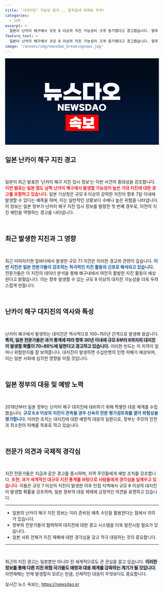 ```yaml
---
title: ‘거대지진’ 가능성 증가... 일주일내 대재앙 우려!
categories:
  - 과학
excerpt: >
  일본이 난카이 해구에서 규모 8 이상의 지진 가능성이 크게 증가했다고 경고했습니다. 향후 7일간 지진 활동이 활발할 것으로 보이며, 전문가들은 심각한 재앙이 우려된다고 합니다.
feature_text: >
  일본이 난카이 해구에서 규모 8 이상의 지진 가능성이 크게 증가했다고 경고했습니다. 향후 7일간 지진 활동이 활발할 것으로 보이며, 전문가들은 심각한 재앙이 우려된다고 합니다.
image: '/assets/img/newsdao_breakingnews.jpg'
---
```


<p><img src="/assets/img/newsdao_breakingnews.jpg" alt="koreaapp 속보" /></p>

<h2 data-ke-size="size26">일본 난카이 해구 지진 경고</h2>

<p data-ke-size="size16">&nbsp;</p> 

<p>일본이 최근 발표한 ‘난카이 해구 지진 임시 정보’는 이번 사건의 중대성을 강조합니다. <b><span style="color: #ee2323;">이번 발표는 일본 열도 남쪽 난카이 해구에서 발생할 가능성이 높은 거대 지진에 대한 경고를 포함하고 있습니다.</span></b> 일본 기상청은 규모 8 이상의 강력한 지진이 향후 7일 이내에 발생할 수 있다는 예측을 하며, 이는 일반적인 상황보다 수배나 높은 위험을 나타냅니다. 이 정보는 일본 정부가 난카이 해구 지진 임시 정보를 발령한 첫 번째 경우로, 이전의 지진 패턴을 역행하는 경고를 나타냅니다. </p>

<p data-ke-size="size16">&nbsp;</p>

<h2 data-ke-size="size26">최근 발생한 지진과 그 영향</h2>

<p data-ke-size="size16">&nbsp;</p> 

<p>최근 미야자키현 앞바다에서 발생한 규모 7.1 지진은 이러한 경고와 관련이 깊습니다. <b><span style="color: #1a5490;">이번 지진은 일본 전문가들이 강조하는 적극적인 지진 활동의 신호로 해석되고 있습니다.</span></b> 전문가들은 이 지진의 데이터 분석을 통해 해구내에서 여전히 활발한 지진 활동이 예상된다고 밝혔습니다. 이는 향후 발생할 수 있는 규모 8 이상의 대지진 가능성을 더욱 우려스럽게 만듭니다.</p>

<p data-ke-size="size16">&nbsp;</p>

<h2 data-ke-size="size26">난카이 해구 대지진의 역사와 특성</h2>

<p data-ke-size="size16">&nbsp;</p> 

<p>난카이 해구에서 발생하는 대지진은 역사적으로 100~150년 간격으로 발생해 왔습니다. <b><span style="background-color: #21538527;">특히, 일본 전문가들은 과거 통계에 따라 향후 30년 이내에 규모 8부터 9까지의 대지진이 발생할 확률이 70~80%에 달한다고 경고하고 있습니다.</span></b> 이러한 빈도는 이 지역이 얼마나 위험한지를 잘 보여줍니다. 대지진이 발생하면 수십만명의 인명 피해가 예상되며, 이는 일본 사회에 심각한 영향을 미칠 것입니다.</p>

<p data-ke-size="size16">&nbsp;</p>

<h2 data-ke-size="size26">일본 정부의 대응 및 예방 노력</h2>

<p data-ke-size="size16">&nbsp;</p> 

<p>2019년부터 일본 정부는 난카이 해구 대지진에 대비하기 위해 특별한 대응 체계를 수립했습니다. <b><span style="color: #1a5490;">규모 6.8 이상의 지진이 관측될 경우 신속히 전문 평가검토회를 열어 위험성을 평가합니다.</span></b> 이러한 조치는 대지진에 대한 예방적 대응의 일환으로, 정부는 주민의 안전과 최소한의 피해를 목표로 하고 있습니다. </p>

<p data-ke-size="size16">&nbsp;</p>

<h2 data-ke-size="size26">전문가 의견과 국제적 경각심</h2>

<p data-ke-size="size16">&nbsp;</p> 

<p>지진 전문가들은 지금과 같은 경고를 중시하며, 지역 주민들에게 예방 조치를 강조합니다. <b><span style="color: #ee2323;">또한, 과거 세계적인 대규모 지진 통계를 바탕으로 사람들에게 경각심을 일깨우고 있습니다.</span></b> 이들은 규모 7 이상의 지진이 발생한 이후 인접 지역에서 규모 8 이상의 대지진이 발생할 확률을 강조하며, 일본 정부의 대응 체제에 긍정적인 의견을 표명하고 있습니다.</p>

<hr>

<ul>
    <li>일본의 난카이 해구 지진 정보는 미리 준비된 예측 수단을 활용한다는 점에서 의의가 있습니다.</li>
    <li>정부와 전문가들이 협력하여 대지진에 대한 경고 시스템을 더욱 발전시킬 필요가 있습니다.</li>
    <li>일본 사회 전체가 지진 재해에 대한 경각심을 갖고 적극 대응하는 것이 중요합니다.</li>
</ul>

<hr>

<p data-ke-size="size16">&nbsp;</p> 

<p>최근의 지진 경고는 일본뿐만 아니라 전 세계적으로도 큰 관심을 끌고 있습니다. <b><span style="background-color: #21538527;">이러한 정보를 통해 다른 지진 위험 국가들도 예방과 대응 체계를 강화하는 계기가 될 것입니다.</span></b> 자연재해는 언제 발생할지 모르는 만큼, 선제적인 대응이 무엇보다도 중요합니다.</p>
실시간 뉴스 속보는, <a href="https://newsdao.kr" rel="dofollow">https://newsdao.kr</a>


